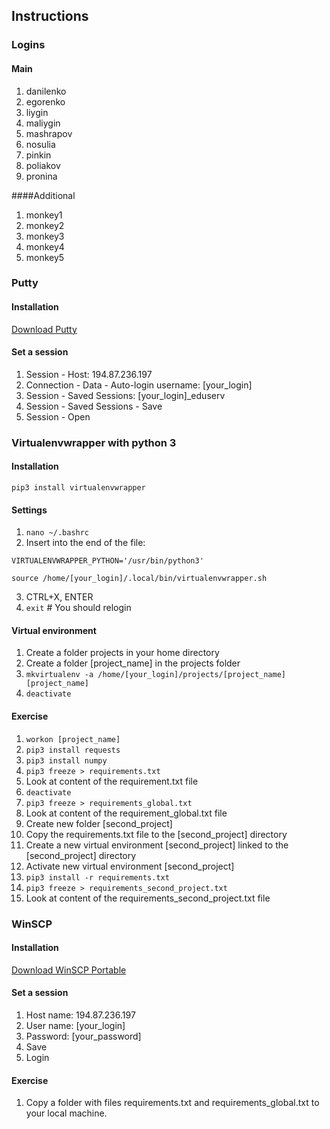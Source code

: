 ## Instructions

### Logins
#### Main

1. danilenko
2. egorenko
3. liygin
4. maliygin
5. mashrapov
6. nosulia
7. pinkin
8. poliakov
9. pronina

####Additional

1. monkey1
2. monkey2
3. monkey3
4. monkey4
5. monkey5

### Putty

#### Installation

[Download Putty](https://the.earth.li/~sgtatham/putty/latest/x86/putty.exe)

#### Set a session

1. Session - Host: 194.87.236.197
2. Connection - Data - Auto-login username: [your_login]
3. Session - Saved Sessions: [your_login]_eduserv
4. Session - Saved Sessions - Save
5. Session - Open

### Virtualenvwrapper with python 3
#### Installation

`pip3 install virtualenvwrapper`

#### Settings

1. `nano ~/.bashrc`
2. Insert into the end of the file: 

  `VIRTUALENVWRAPPER_PYTHON='/usr/bin/python3'` 
  
  `source /home/[your_login]/.local/bin/virtualenvwrapper.sh`
  
3. CTRL+X, ENTER
4. `exit`  # You should relogin

#### Virtual environment

1. Create a folder projects in your home directory
2. Create a folder [project_name] in the projects folder
3. `mkvirtualenv -a /home/[your_login]/projects/[project_name] [project_name]`
4. `deactivate`

#### Exercise

1. `workon [project_name]`
2. `pip3 install requests`
3. `pip3 install numpy`
4. `pip3 freeze > requirements.txt`
5. Look at content of the requirement.txt file
6. `deactivate`
7. `pip3 freeze > requirements_global.txt`
8. Look at content of the requirement_global.txt file
9. Create new folder [second_project]
10. Copy the requirements.txt file to the [second_project] directory 
11. Create a new virtual environment [second_project] linked to the [second_project] directory 
12. Activate new virtual environment [second_project]
13. `pip3 install -r requirements.txt`
14. `pip3 freeze > requirements_second_project.txt`
15. Look at content of the requirements_second_project.txt file


### WinSCP
#### Installation

[Download WinSCP Portable](https://winscp.net/download/WinSCP-5.9.2-Portable.zip)

#### Set a session

1. Host name: 194.87.236.197
2. User name: [your_login]
3. Password: [your_password]
4. Save
5. Login

#### Exercise

1. Copy a folder with files requirements.txt and requirements_global.txt to your local machine.
